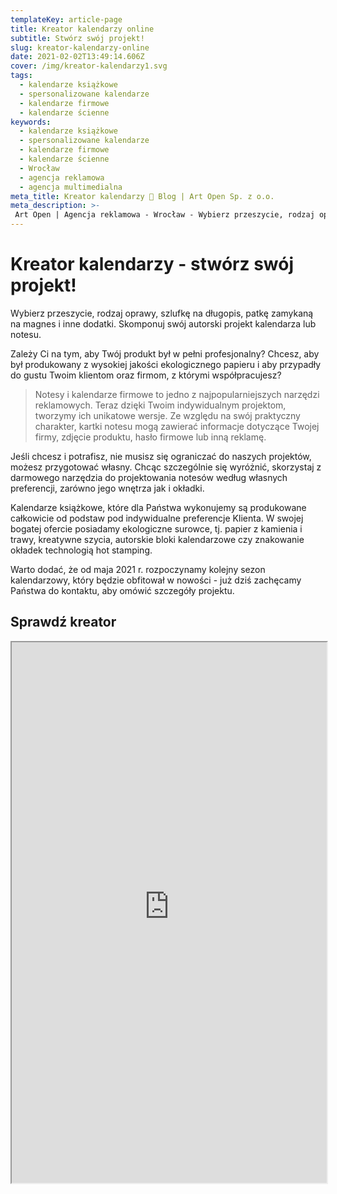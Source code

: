 ```yaml
---
templateKey: article-page
title: Kreator kalendarzy online
subtitle: Stwórz swój projekt!
slug: kreator-kalendarzy-online
date: 2021-02-02T13:49:14.606Z
cover: /img/kreator-kalendarzy1.svg
tags:
  - kalendarze książkowe
  - spersonalizowane kalendarze
  - kalendarze firmowe
  - kalendarze ścienne
keywords:
  - kalendarze książkowe
  - spersonalizowane kalendarze
  - kalendarze firmowe
  - kalendarze ścienne
  - Wrocław
  - agencja reklamowa
  - agencja multimedialna
meta_title: Kreator kalendarzy 🌱 Blog | Art Open Sp. z o.o.
meta_description: >-
 Art Open | Agencja reklamowa - Wrocław - Wybierz przeszycie, rodzaj oprawy, szlufkę na długopis, patkę zamykaną na magnes i inne dodatki. Skomponuj swój autorski projekt kalendarza lub notesu.
---
```

# Kreator kalendarzy - stwórz swój projekt!

Wybierz przeszycie, rodzaj oprawy, szlufkę na długopis, patkę zamykaną na magnes i inne dodatki. Skomponuj swój autorski projekt kalendarza lub notesu.

Zależy Ci na tym, aby Twój produkt był w pełni profesjonalny? Chcesz, aby był produkowany z wysokiej jakości ekologicznego papieru i aby przypadły do gustu Twoim klientom oraz firmom, z którymi współpracujesz?


>Notesy i kalendarze firmowe to jedno z najpopularniejszych narzędzi reklamowych. Teraz dzięki Twoim indywidualnym projektom, tworzymy ich unikatowe wersje. Ze względu na swój praktyczny charakter, kartki notesu mogą zawierać informacje dotyczące Twojej firmy, zdjęcie produktu, hasło firmowe lub inną reklamę.

Jeśli chcesz i potrafisz, nie musisz się ograniczać do naszych projektów, możesz przygotować własny. Chcąc szczególnie się wyróżnić, skorzystaj z darmowego narzędzia do projektowania notesów według własnych preferencji, zarówno jego wnętrza jak i okładki.

Kalendarze książkowe, które dla Państwa wykonujemy są produkowane całkowicie od podstaw pod indywidualne preferencje Klienta. W swojej bogatej ofercie posiadamy ekologiczne surowce, tj. papier z kamienia i trawy, kreatywne szycia, autorskie bloki kalendarzowe czy znakowanie okładek technologią hot stamping.

Warto dodać, że od maja 2021 r. rozpoczynamy kolejny sezon kalendarzowy, który będzie obfitował w nowości - już dziś zachęcamy Państwa do kontaktu, aby omówić szczegóły projektu.

## Sprawdź kreator
<div style="text-align:center">
<iframe defer style="height: 865px; overflow: visible" src="https://generator.ass3.hostingasp.pl/" width="100%"> </iframe>
</div>
